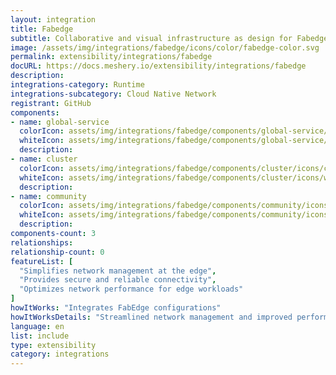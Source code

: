```yaml
---
layout: integration
title: Fabedge
subtitle: Collaborative and visual infrastructure as design for Fabedge
image: /assets/img/integrations/fabedge/icons/color/fabedge-color.svg
permalink: extensibility/integrations/fabedge
docURL: https://docs.meshery.io/extensibility/integrations/fabedge
description: 
integrations-category: Runtime
integrations-subcategory: Cloud Native Network
registrant: GitHub
components: 
- name: global-service
  colorIcon: assets/img/integrations/fabedge/components/global-service/icons/color/global-service-color.svg
  whiteIcon: assets/img/integrations/fabedge/components/global-service/icons/white/global-service-white.svg
  description: 
- name: cluster
  colorIcon: assets/img/integrations/fabedge/components/cluster/icons/color/cluster-color.svg
  whiteIcon: assets/img/integrations/fabedge/components/cluster/icons/white/cluster-white.svg
  description: 
- name: community
  colorIcon: assets/img/integrations/fabedge/components/community/icons/color/community-color.svg
  whiteIcon: assets/img/integrations/fabedge/components/community/icons/white/community-white.svg
  description: 
components-count: 3
relationships: 
relationship-count: 0
featureList: [
  "Simplifies network management at the edge",
  "Provides secure and reliable connectivity",
  "Optimizes network performance for edge workloads"
]
howItWorks: "Integrates FabEdge configurations"
howItWorksDetails: "Streamlined network management and improved performance for edge workloads"
language: en
list: include
type: extensibility
category: integrations
---
```

